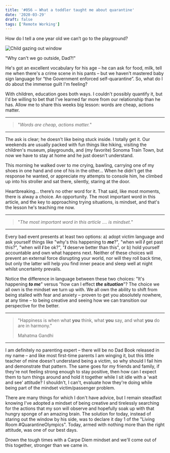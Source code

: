 ```yaml
---
title: '#056 – What a toddler taught me about quarantine'
date: '2020-03-29'
draft: false
tags: ['Remote Working']
---
```


How do I tell a one year old we can’t go to the playground?

![Child gazing out window](https://redtalkslive.files.wordpress.com/2020/03/img_7966-e1585434056765.jpg)

"Why can't we go outside, Dad?!"

He's got an excellent vocabulary for his age – he can ask for food, milk, tell me when there's a crime scene in his pants – but we haven't mastered baby sign language for “the Government enforced self-quarantine”. So, what do I do about the immense guilt I'm feeling?

With children, education goes both ways. I couldn't possibly quantify it, but I'd be willing to bet that I've learned far more from our relationship than he has. Allow me to share this weeks big lesson: words are cheap, actions matter.

* * *

> "_Words are cheap, actions matter._"

* * *

The ask is clear; he doesn't like being stuck inside. I totally get it. Our weekends are usually packed with fun things like hiking, visiting the children's museum, playgrounds, and (my favorite) Sonoma Train Town, but now we have to stay at home and he just doesn't understand.

This morning he walked over to me crying, bawling, carrying one of my shoes in one hand and one of his in the other... When he didn't get the response he wanted, or appreciate my attempts to console him, he climbed up into his stroller and sat there, silently, staring at the door.

Heartbreaking... there’s no other word for it. That said, like most moments, there is alway a choice. An opportunity. The most important word in this article, and the key to approaching trying situations, is mindset, and that's the lesson he's teaching me now.

* * *

> "_The most important word in this article .... is mindset._"

* * *

Every bad event presents at least two options: a) adopt victim language and ask yourself things like "why's this happening to **_me_**?", "when will **_I_** get past this?", "when will **_I_** be ok?", "**_I_** deserve better than this", or b) hold yourself accountable and own what happens next. Neither of these choices will prevent an external force disrupting your world, nor will they roll back time, but only the latter will help you find inner peace and sleep well at night whilst uncertainty prevails.

Notice the difference in language between these two choices: "It's happening **_to me_**" versus "how can I effect **_the situation_**"? The choice we all own is the mindset we turn up with. We all own the ability to shift from being stalled with fear and anxiety – proven to get you absolutely nowhere, at any time – to being creative and seeing how we can transition our perspective for the better.

* * *

> "Happiness is when what **you** think, what **you** say, and what **you** do are in harmony."
> 
> Mahatma Gandhi

* * *

I am definitely no parenting expert – there will be no Dad Book released in my name – and like most first-time parents I am winging it, but this little teacher of mine doesn't understand being a victim, so why should I fail him and demonstrate that pattern. The same goes for my friends and family, if they're not feeling strong enough to stay positive, then how can I expect them to turn things around and hold it together while I sit idle with a 'wait and see' attitude? I shouldn't, I can't, evaluate how they're doing while being part of the mindset victim/passenger problem.

There are many things for which I don't have advice, but I remain steadfast knowing I've adopted a mindset of being creative and tirelessly searching for the actions that my son will observe and hopefully soak up with that hungry sponge of an amazing brain. The solution for today, instead of staring out the window by his side, was to declare it day 1 of the "Living Room #QuarantineOlympics". Today, armed with nothing more than the right attitude, was one of our best days.

Drown the tough times with a Carpe Diem mindset and we'll come out of this together, stronger than we came in.